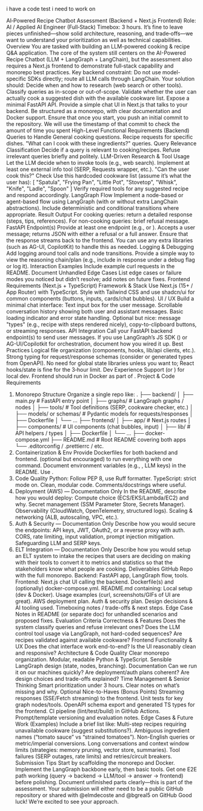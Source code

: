 i have a code test i need to work on 


AI‑Powered Recipe Chatbot Assessment (Backend + Next.js Frontend)
Role: AI / Applied AI Engineer (Full‑Stack)
Timebox: 3 hours. It’s fine to leave pieces unfinished—show solid architecture, reasoning, and trade‑offs—we want to understand your prioritization as well as technical capabilities.
Overview
You are tasked with building an LLM-powered cooking & recipe Q&A application. The core of the system still centers on the AI-Powered Recipe Chatbot (LLM + LangGraph + LangChain), but the assessment also requires a Next.js frontend to demonstrate full‑stack capability and monorepo best practices.
Key backend constraint: Do not use model-specific SDKs directly; route all LLM calls through LangChain.
Your solution should:
Decide when and how to research (web search or other tools).
Classify queries as in-scope or out-of-scope.
Validate whether the user can actually cook a suggested dish with the available cookware list.
Expose a minimal FastAPI API.
Provide a simple chat UI in Next.js that talks to your backend.
Be structured as a monorepo, with clear documentation and Docker support.
Ensure that once you start, you push an initial commit to the repository. We will use the timestamp of that commit to check the amount of time you spent
High-Level Functional Requirements (Backend)
Queries to Handle
General cooking questions.
Recipe requests for specific dishes.
"What can I cook with these ingredients?" queries.
Query Relevance Classification
Decide if a query is relevant to cooking/recipes.
Refuse irrelevant queries briefly and politely.
LLM-Driven Research & Tool Usage
Let the LLM decide when to invoke tools (e.g., web search).
Implement at least one external info tool (SERP, Requests wrapper, etc.).
"Can the user cook this?" Check
Use this hardcoded cookware list (assume it’s what the user has):
[
  "Spatula",
  "Frying Pan",
  "Little Pot",
  "Stovetop",
  "Whisk",
  "Knife",
  "Ladle",
  "Spoon"
]
Verify required tools for any suggested recipe and respond accordingly.
LangGraph Flow
Implement a node-based or agent-based flow using LangGraph (with or without extra LangChain abstractions).
Include deterministic and conditional transitions where appropriate.
Result Output
For cooking queries: return a detailed response (steps, tips, references).
For non-cooking queries: brief refusal message.
FastAPI Endpoint(s)
Provide at least one endpoint (e.g.,  or ).
Accepts a user message; returns JSON with either a refusal or a full answer.
Ensure that the response streams back to the frontend. You can use any extra libraries (such as AG-UI, CopilotKit) to handle this as needed.
Logging & Debugging
Add logging around tool calls and node transitions.
Provide a simple way to view the reasoning chain/plan (e.g., include in response under a debug flag or log it).
Interaction Examples
Include example curl requests in the README.
Document Unhandled Edge Cases
List edge cases or failure modes you noticed but didn’t resolve; add notes on future fixes.
Frontend Requirements (Next.js + TypeScript)
Framework & Stack
Use Next.js (15+ / App Router) with TypeScript.
Style with Tailwind CSS and use shadcn/ui for common components (buttons, inputs, cards/chat bubbles).
UI / UX
Build a minimal chat interface:
Text input box for the user message.
Scrollable conversation history showing both user and assistant messages.
Basic loading indicator and error state handling.
Optional but nice: message "types" (e.g., recipe with steps rendered nicely), copy-to-clipboard buttons, or streaming responses.
API Integration
Call your FastAPI backend endpoint(s) to send user messages.
If you use LangGraph’s JS SDK () or AG-UI/Copilotkit for orchestration, document how you wired it up.
Best Practices
Logical file organization (components, hooks, lib/api clients, etc.).
Strong typing for request/response schemas (consider  or generated types from OpenAPI).
No need for global state libraries unless you want to; React hooks/state is fine for the 3‑hour limit.
Dev Experience
Support  (or ) for local dev.
Frontend should run in Docker as part of .
Project & Code Requirements
1. Monorepo Structure
Organize a single repo like:
.
├── backend/
│   ├── main.py                   # FastAPI entry point
│   ├── graphs/                   # LangGraph graphs / nodes
│   ├── tools/                    # Tool definitions (SERP, cookware checker, etc.)
│   ├── models/ or schemas/       # Pydantic models for requests/responses
│   ├── Dockerfile
│   └── ...
├── frontend/
│   ├── app/                      # Next.js routes
│   ├── components/               # UI components (chat bubbles, input)
│   ├── lib/                      # API helpers / types
│   ├── Dockerfile
│   └── ...
├── docker-compose.yml
├── README.md                     # Root README covering both apps
└── .editorconfig / .prettierrc / etc.
2. Containerization & Env
Provide Dockerfiles for both backend and frontend.
 (optional but encouraged) to run everything with one command.
Document environment variables (e.g., , LLM keys) in the README. Use .
3. Code Quality
Python: Follow PEP 8, use Ruff formatter.
TypeScript: strict mode on. Clean, modular code.
Comments/docstrings where useful.
4. Deployment (AWS) — Documentation Only
In the README, describe how you would deploy:
Compute choice (ECS/EKS/Lambda/EC2) and why.
Secret management (SSM Parameter Store, Secrets Manager).
Observability (CloudWatch, OpenTelemetry, structured logs).
Scaling & networking (ALB, autoscaling, VPC, etc.).
5. Auth & Security — Documentation Only
Describe how you would secure the endpoints:
API keys, JWT, OAuth2, or a reverse proxy with auth.
CORS, rate limiting, input validation, prompt injection mitigation.
Safeguarding LLM and SERP keys.
6. ELT Integration — Documentation Only
Describe how you would setup an ELT system to intake the recipes that users are deciding on making with their tools to convert it to metrics and statistics so that the stakeholders know what people are cooking.
Deliverables
GitHub Repo with the full monorepo.
Backend: FastAPI app, LangGraph flow, tools.
Frontend: Next.js chat UI calling the backend.
Dockerfile(s) and (optionally) docker-compose.yml.
README.md containing:
Local setup (dev & Docker).
Usage examples (curl, screenshots/GIFs of UI are great).
AWS deployment plan.
Auth & security plan.
Design decisions & AI tooling used.
Timeboxing notes / trade-offs & next steps.
Edge Case Notes in README (or separate doc) for unhandled scenarios and proposed fixes.
Evaluation Criteria
Correctness & Features
Does the system classify queries and refuse irrelevant ones?
Does the LLM control tool usage via LangGraph, not hard-coded sequences?
Are recipes validated against available cookware?
Frontend Functionality & UX
Does the chat interface work end-to-end?
Is the UI reasonably clean and responsive?
Architecture & Code Quality
Clear monorepo organization.
Modular, readable Python & TypeScript.
Sensible LangGraph design (state, nodes, branching).
Documentation
Can we run it on our machines quickly?
Are deployment/auth plans coherent?
Are design choices and trade-offs explained?
Time Management & Senior Thinking
Smart prioritization under 3 hours.
Clear notes on what’s missing and why.
Optional Nice-to-Haves (Bonus Points)
Streaming responses (SSE/Fetch streaming) to the frontend.
Unit tests for key graph nodes/tools.
OpenAPI schema export and generated TS types for the frontend.
CI pipeline (lint/test/build) in GitHub Actions.
Prompt/template versioning and evaluation notes.
Edge Cases & Future Work (Examples)
Include a brief list like:
Multi-step recipes requiring unavailable cookware (suggest substitutions?).
Ambiguous ingredient names (“tomato sauce” vs “strained tomatoes”).
Non-English queries or metric/imperial conversions.
Long conversations and context window limits (strategies: memory pruning, vector store, summaries).
Tool failures (SERP outages, rate limits) and retries/circuit breakers.
Submission Tips
Start by scaffolding the monorepo and Docker.
Implement the LangGraph backbone early, then basic tools.
Get one E2E path working (query → backend → LLM/tool → answer → frontend) before polishing.
Document unfinished parts clearly—this is part of the assessment.
Your submission will either need to be a public GitHub repository or shared with @elmdecoste and @bgreal5 on GitHub
Good luck! We’re excited to see your approach.

